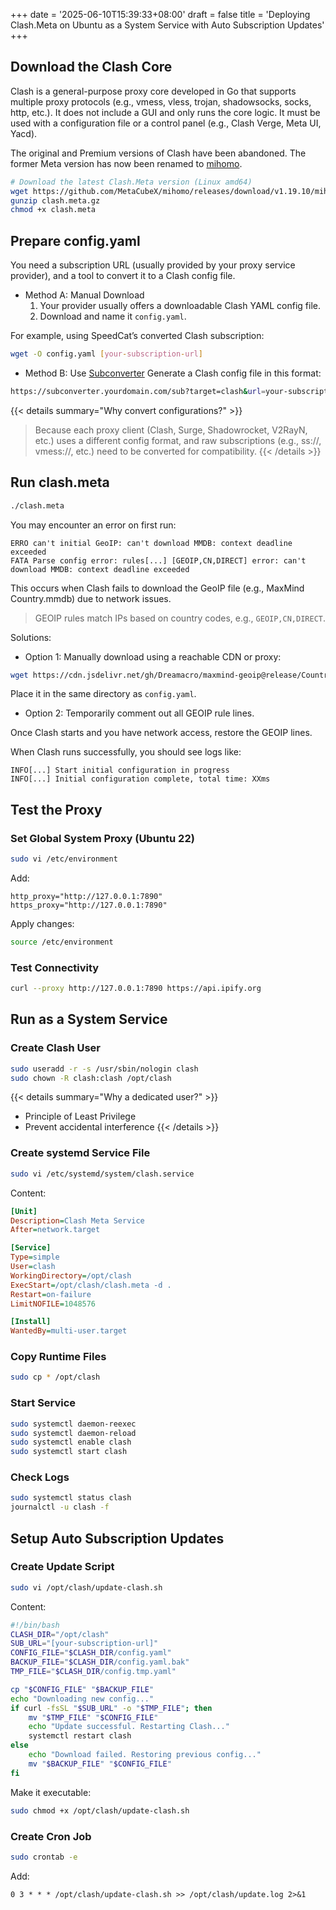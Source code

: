 +++
date = '2025-06-10T15:39:33+08:00'
draft = false
title = 'Deploying Clash.Meta on Ubuntu as a System Service with Auto Subscription Updates'
+++

## Download the Clash Core
Clash is a general-purpose proxy core developed in Go that supports multiple proxy protocols (e.g., vmess, vless, trojan, shadowsocks, socks, http, etc.).
It does not include a GUI and only runs the core logic. It must be used with a configuration file or a control panel (e.g., Clash Verge, Meta UI, Yacd).

The original and Premium versions of Clash have been abandoned. The former Meta version has now been renamed to [mihomo](https://github.com/MetaCubeX/mihomo/tree/Alpha).

```bash
# Download the latest Clash.Meta version (Linux amd64)
wget https://github.com/MetaCubeX/mihomo/releases/download/v1.19.10/mihomo-linux-amd64-v1.19.10.gz -O clash.meta.gz
gunzip clash.meta.gz
chmod +x clash.meta
```

## Prepare config.yaml

You need a subscription URL (usually provided by your proxy service provider), and a tool to convert it to a Clash config file.

- Method A: Manual Download  
    1. Your provider usually offers a downloadable Clash YAML config file.  
    2. Download and name it `config.yaml`.

For example, using SpeedCat’s converted Clash subscription:
```bash
wget -O config.yaml [your-subscription-url]
```

- Method B: Use [Subconverter](https://github.com/tindy2013/subconverter/blob/master/README-cn.md)
Generate a Clash config file in this format:
```bash
https://subconverter.yourdomain.com/sub?target=clash&url=your-subscription-url&udp=true
```

{{< details summary="Why convert configurations?" >}}
> Because each proxy client (Clash, Surge, Shadowrocket, V2RayN, etc.) uses a different config format, and raw subscriptions (e.g., ss://, vmess://, etc.) need to be converted for compatibility.
{{< /details >}}

## Run clash.meta
```bash
./clash.meta
```
You may encounter an error on first run:
```text
ERRO can't initial GeoIP: can't download MMDB: context deadline exceeded
FATA Parse config error: rules[...] [GEOIP,CN,DIRECT] error: can't download MMDB: context deadline exceeded
```
This occurs when Clash fails to download the GeoIP file (e.g., MaxMind Country.mmdb) due to network issues.

> GEOIP rules match IPs based on country codes, e.g., `GEOIP,CN,DIRECT`.

Solutions:
- Option 1: Manually download using a reachable CDN or proxy:
```bash
wget https://cdn.jsdelivr.net/gh/Dreamacro/maxmind-geoip@release/Country.mmdb -O Country.mmdb
```
Place it in the same directory as `config.yaml`.

- Option 2: Temporarily comment out all GEOIP rule lines.

Once Clash starts and you have network access, restore the GEOIP lines.

When Clash runs successfully, you should see logs like:
```
INFO[...] Start initial configuration in progress
INFO[...] Initial configuration complete, total time: XXms
```

## Test the Proxy
### Set Global System Proxy (Ubuntu 22)
```bash
sudo vi /etc/environment
```

Add:
```
http_proxy="http://127.0.0.1:7890"
https_proxy="http://127.0.0.1:7890"
```

Apply changes:
```bash
source /etc/environment
```

### Test Connectivity
```bash
curl --proxy http://127.0.0.1:7890 https://api.ipify.org
```

## Run as a System Service
### Create Clash User
```bash
sudo useradd -r -s /usr/sbin/nologin clash
sudo chown -R clash:clash /opt/clash
```

{{< details summary="Why a dedicated user?" >}}
- Principle of Least Privilege
- Prevent accidental interference
{{< /details >}}

### Create systemd Service File
```bash
sudo vi /etc/systemd/system/clash.service
```
Content:
```ini
[Unit]
Description=Clash Meta Service
After=network.target

[Service]
Type=simple
User=clash
WorkingDirectory=/opt/clash
ExecStart=/opt/clash/clash.meta -d .
Restart=on-failure
LimitNOFILE=1048576

[Install]
WantedBy=multi-user.target
```

### Copy Runtime Files
```bash
sudo cp * /opt/clash
```

### Start Service
```bash
sudo systemctl daemon-reexec
sudo systemctl daemon-reload
sudo systemctl enable clash
sudo systemctl start clash
```

### Check Logs
```bash
sudo systemctl status clash
journalctl -u clash -f
```

## Setup Auto Subscription Updates

### Create Update Script
```bash
sudo vi /opt/clash/update-clash.sh
```
Content:
```bash
#!/bin/bash
CLASH_DIR="/opt/clash"
SUB_URL="[your-subscription-url]"
CONFIG_FILE="$CLASH_DIR/config.yaml"
BACKUP_FILE="$CLASH_DIR/config.yaml.bak"
TMP_FILE="$CLASH_DIR/config.tmp.yaml"

cp "$CONFIG_FILE" "$BACKUP_FILE"
echo "Downloading new config..."
if curl -fsSL "$SUB_URL" -o "$TMP_FILE"; then
    mv "$TMP_FILE" "$CONFIG_FILE"
    echo "Update successful. Restarting Clash..."
    systemctl restart clash
else
    echo "Download failed. Restoring previous config..."
    mv "$BACKUP_FILE" "$CONFIG_FILE"
fi
```

Make it executable:
```bash
sudo chmod +x /opt/clash/update-clash.sh
```

### Create Cron Job
```bash
sudo crontab -e
```

Add:
```cron
0 3 * * * /opt/clash/update-clash.sh >> /opt/clash/update.log 2>&1
```
